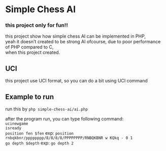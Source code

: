 # Simple Chess AI

### this project only for fun!!

this project show how simple chess AI can be implemented in PHP,  
yeah it doesn't created to be strong AI ofcourse, due to poor performance of PHP compared to C,   
when this project created.  

## UCI  
this project use UCI format, so you can do a bit using UCI command

## Example to run
run this by ``php simple-chess-ai/ai.php``  
  
after the program run, you can type following command:  
``ucinewgame``  
``isready``  
``position fen $fen`` exp: ``position rnbqkbnr/pppppppp/8/8/8/8/PPPPPPPP/RNBQKBNR w KQkq - 0 1 ``  
``go depth $depth`` exp: ``go depth 2``  
